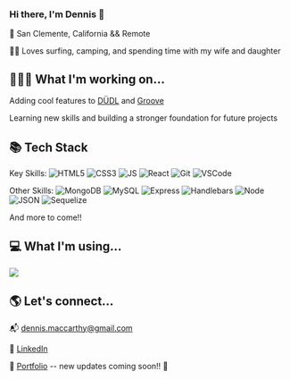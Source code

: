 ### Hi there, I'm Dennis 👋
📍 San Clemente, California && Remote 

🏄‍♂️ Loves surfing, camping, and spending time with my wife and daughter


## 👨🏼‍💻 What I'm working on...
Adding cool features to [DÜDL](https://github.com/dennismacc/DUDL-Game) and [Groove](https://github.com/dennismacc/Groove)

Learning new skills and building a stronger foundation for future projects 


## 📚 Tech Stack
Key Skills:
![HTML5](https://img.shields.io/badge/HTML5-E34F26?style=for-the-badge&logo=html5&logoColor=white)
![CSS3](https://img.shields.io/badge/CSS3-1572B6?style=for-the-badge&logo=css3&logoColor=white)
![JS](https://img.shields.io/badge/JavaScript-323330?style=for-the-badge&logo=javascript&logoColor=F7DF1E)
![React](https://img.shields.io/badge/React-20232A?style=for-the-badge&logo=react&logoColor=61DAFB)
![Git](https://img.shields.io/badge/GIT-E44C30?style=for-the-badge&logo=git&logoColor=white)
![VSCode](https://img.shields.io/badge/VSCode-0078D4?style=for-the-badge&logo=visual%20studio%20code&logoColor=white)


Other Skills:
![MongoDB](https://img.shields.io/badge/MongoDB-4EA94B?style=for-the-badge&logo=mongodb&logoColor=white)
![MySQL](https://img.shields.io/badge/MySQL-005C84?style=for-the-badge&logo=mysql&logoColor=white)
![Express](https://img.shields.io/badge/Express.js-000000?style=for-the-badge&logo=express&logoColor=white)
![Handlebars](https://img.shields.io/badge/Handlebars.js-f0772b?style=for-the-badge&logo=handlebarsdotjs&logoColor=black)
![Node](https://img.shields.io/badge/Node.js-339933?style=for-the-badge&logo=nodedotjs&logoColor=white)
![JSON](https://img.shields.io/badge/json-5E5C5C?style=for-the-badge&logo=json&logoColor=white)
![Sequelize](https://img.shields.io/badge/Sequelize-52B0E7?style=for-the-badge&logo=Sequelize&logoColor=white)


And more to come!!




## 💻 What I'm using...

![](https://github-readme-stats.vercel.app/api/top-langs/?username=dennismacc&layout=compact)


## 🌎 Let's connect...
📬 dennis.maccarthy@gmail.com

👤 [LinkedIn](https://www.linkedin.com/in/dennis-maccarthy-31501821b/)

🚧 [Portfolio](https://dennismacc.github.io) -- new updates coming soon!! 🚧
